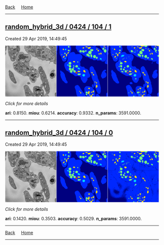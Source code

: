 
[Back](..)&nbsp;&nbsp;&nbsp;&nbsp;&nbsp;[Home](https://leapmanlab.github.io/snapshots)

---

<div class="summary"><a href="1"><h2>random_hybrid_3d / 0424 / 104 / 1</h2></a><p>Created 29 Apr 2019, 14:49:45
</p><a href="1"><img src="1/media/summary.png" align="center"></a><p>
<i>Click for more details</i>
</p></div>

**ari**: 0.8150. **miou**: 0.6214. **accuracy**: 0.9332. **n_params**: 3591.0000. 

---

<div class="summary"><a href="0"><h2>random_hybrid_3d / 0424 / 104 / 0</h2></a><p>Created 29 Apr 2019, 14:49:45
</p><a href="0"><img src="0/media/summary.png" align="center"></a><p>
<i>Click for more details</i>
</p></div>

**ari**: 0.1420. **miou**: 0.3503. **accuracy**: 0.5029. **n_params**: 3591.0000. 

---

[Back](..)&nbsp;&nbsp;&nbsp;&nbsp;&nbsp;[Home](https://leapmanlab.github.io/snapshots)

---